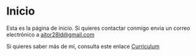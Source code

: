 # Inicio

Esta es la página de inicio. Si quieres contactar conmigo envia un correo electrónico a aitor28ld@gmail.com

Si quieres saber más de mí, consulta este enlace [Curriculum](about)
